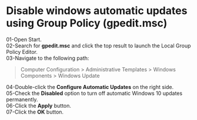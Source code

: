 # Disable windows automatic updates using Group Policy (gpedit.msc)

01-Open Start.\
02-Search for **gpedit.msc** and click the top result to launch the Local Group Policy Editor.\
03-Navigate to the following path:

> Computer Configuration > Administrative Templates > Windows Components > Windows Update

04-Double-click the **Configure Automatic Updates** on the right side.\
05-Check the **Disabled** option to turn off automatic Windows 10 updates permanently.\
06-Click the **Apply** button.\
07-Click the **OK** button.
